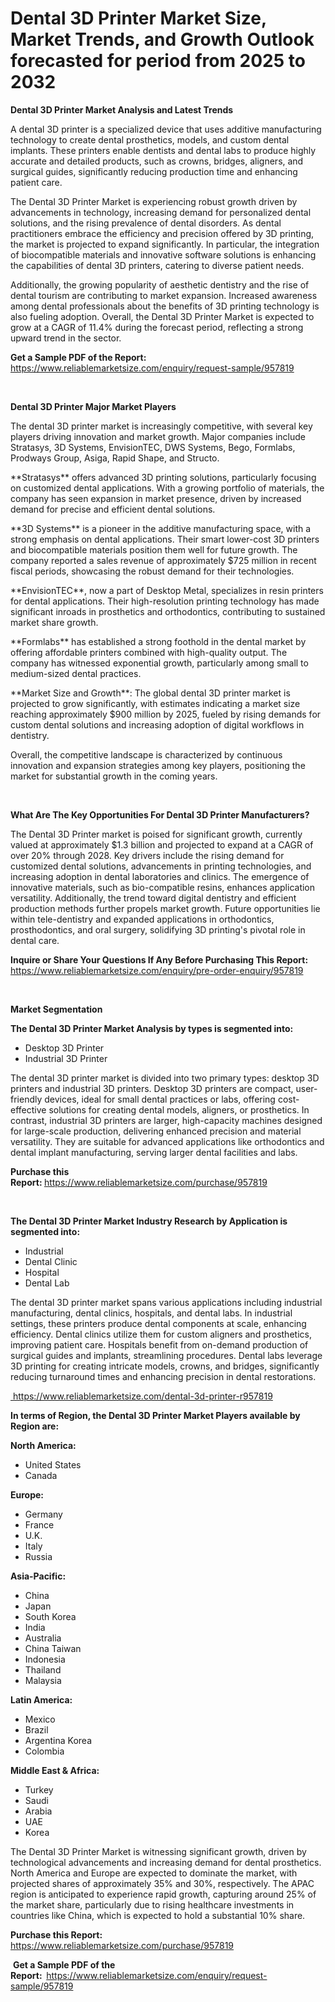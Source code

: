 <p><h1>Dental 3D Printer Market Size, Market Trends, and Growth Outlook forecasted for period from 2025 to 2032</h1></p><p><strong>Dental 3D Printer Market Analysis and Latest Trends</strong></p>
<p><p>A dental 3D printer is a specialized device that uses additive manufacturing technology to create dental prosthetics, models, and custom dental implants. These printers enable dentists and dental labs to produce highly accurate and detailed products, such as crowns, bridges, aligners, and surgical guides, significantly reducing production time and enhancing patient care. </p><p>The Dental 3D Printer Market is experiencing robust growth driven by advancements in technology, increasing demand for personalized dental solutions, and the rising prevalence of dental disorders. As dental practitioners embrace the efficiency and precision offered by 3D printing, the market is projected to expand significantly. In particular, the integration of biocompatible materials and innovative software solutions is enhancing the capabilities of dental 3D printers, catering to diverse patient needs.</p><p>Additionally, the growing popularity of aesthetic dentistry and the rise of dental tourism are contributing to market expansion. Increased awareness among dental professionals about the benefits of 3D printing technology is also fueling adoption. Overall, the Dental 3D Printer Market is expected to grow at a CAGR of 11.4% during the forecast period, reflecting a strong upward trend in the sector.</p></p>
<p><strong>Get a Sample PDF of the Report:&nbsp;</strong> <a href="https://www.reliablemarketsize.com/enquiry/request-sample/957819?utm_campaign=1133&utm_medium=2&utm_source=Github&utm_content=ia&utm_term=13042025&utm_id=dental-3d-printer">https://www.reliablemarketsize.com/enquiry/request-sample/957819</a></p>
<p>&nbsp;</p>
<p><strong>Dental 3D Printer Major Market Players</strong></p>
<p><p>The dental 3D printer market is increasingly competitive, with several key players driving innovation and market growth. Major companies include Stratasys, 3D Systems, EnvisionTEC, DWS Systems, Bego, Formlabs, Prodways Group, Asiga, Rapid Shape, and Structo. </p><p>**Stratasys** offers advanced 3D printing solutions, particularly focusing on customized dental applications. With a growing portfolio of materials, the company has seen expansion in market presence, driven by increased demand for precise and efficient dental solutions. </p><p>**3D Systems** is a pioneer in the additive manufacturing space, with a strong emphasis on dental applications. Their smart lower-cost 3D printers and biocompatible materials position them well for future growth. The company reported a sales revenue of approximately $725 million in recent fiscal periods, showcasing the robust demand for their technologies.</p><p>**EnvisionTEC**, now a part of Desktop Metal, specializes in resin printers for dental applications. Their high-resolution printing technology has made significant inroads in prosthetics and orthodontics, contributing to sustained market share growth. </p><p>**Formlabs** has established a strong foothold in the dental market by offering affordable printers combined with high-quality output. The company has witnessed exponential growth, particularly among small to medium-sized dental practices. </p><p>**Market Size and Growth**: The global dental 3D printer market is projected to grow significantly, with estimates indicating a market size reaching approximately $900 million by 2025, fueled by rising demands for custom dental solutions and increasing adoption of digital workflows in dentistry.</p><p>Overall, the competitive landscape is characterized by continuous innovation and expansion strategies among key players, positioning the market for substantial growth in the coming years.</p></p>
<p>&nbsp;</p>
<p><strong>What Are The Key Opportunities For Dental 3D Printer Manufacturers?</strong></p>
<p><p>The Dental 3D Printer market is poised for significant growth, currently valued at approximately $1.3 billion and projected to expand at a CAGR of over 20% through 2028. Key drivers include the rising demand for customized dental solutions, advancements in printing technologies, and increasing adoption in dental laboratories and clinics. The emergence of innovative materials, such as bio-compatible resins, enhances application versatility. Additionally, the trend toward digital dentistry and efficient production methods further propels market growth. Future opportunities lie within tele-dentistry and expanded applications in orthodontics, prosthodontics, and oral surgery, solidifying 3D printing's pivotal role in dental care.</p></p>
<p><strong>Inquire or Share Your Questions If Any Before Purchasing This Report:</strong> <a href="https://www.reliablemarketsize.com/enquiry/pre-order-enquiry/957819?utm_campaign=1133&utm_medium=2&utm_source=Github&utm_content=ia&utm_term=13042025&utm_id=dental-3d-printer">https://www.reliablemarketsize.com/enquiry/pre-order-enquiry/957819</a></p>
<p>&nbsp;</p>
<p><strong>Market Segmentation</strong></p>
<p><strong>The Dental 3D Printer Market Analysis by types is segmented into:</strong></p>
<p><ul><li>Desktop 3D Printer</li><li>Industrial 3D Printer</li></ul></p>
<p><p>The dental 3D printer market is divided into two primary types: desktop 3D printers and industrial 3D printers. Desktop 3D printers are compact, user-friendly devices, ideal for small dental practices or labs, offering cost-effective solutions for creating dental models, aligners, or prosthetics. In contrast, industrial 3D printers are larger, high-capacity machines designed for large-scale production, delivering enhanced precision and material versatility. They are suitable for advanced applications like orthodontics and dental implant manufacturing, serving larger dental facilities and labs.</p></p>
<p><strong>Purchase this Report:&nbsp;</strong><a href="https://www.reliablemarketsize.com/purchase/957819?utm_campaign=1133&utm_medium=2&utm_source=Github&utm_content=ia&utm_term=13042025&utm_id=dental-3d-printer">https://www.reliablemarketsize.com/purchase/957819</a></p>
<p>&nbsp;</p>
<p><strong>The Dental 3D Printer Market Industry Research by Application is segmented into:</strong></p>
<p><ul><li>Industrial</li><li>Dental Clinic</li><li>Hospital</li><li>Dental Lab</li></ul></p>
<p><p>The dental 3D printer market spans various applications including industrial manufacturing, dental clinics, hospitals, and dental labs. In industrial settings, these printers produce dental components at scale, enhancing efficiency. Dental clinics utilize them for custom aligners and prosthetics, improving patient care. Hospitals benefit from on-demand production of surgical guides and implants, streamlining procedures. Dental labs leverage 3D printing for creating intricate models, crowns, and bridges, significantly reducing turnaround times and enhancing precision in dental restorations.</p></p>
<p><a href="https://www.reliablemarketsize.com/dental-3d-printer-r957819?utm_campaign=1133&utm_medium=2&utm_source=Github&utm_content=ia&utm_term=13042025&utm_id=dental-3d-printer">&nbsp;https://www.reliablemarketsize.com/dental-3d-printer-r957819</a></p>
<p><strong>In terms of Region, the Dental 3D Printer Market Players available by Region are:</strong></p>
<p>
    <p> <strong> North America: </strong>
        <ul>
            <li>United States</li>
            <li>Canada</li>
        </ul>
        </p> 
    <p> <strong> Europe: </strong>
        <ul>
            <li>Germany</li>
            <li>France</li>
            <li>U.K.</li>
            <li>Italy</li>
            <li>Russia</li>
        </ul>
        </p> 
    <p> <strong> Asia-Pacific: </strong>
        <ul>
            <li>China</li>
            <li>Japan</li>
            <li>South Korea</li>
            <li>India</li>
            <li>Australia</li>
            <li>China Taiwan</li>
            <li>Indonesia</li>
            <li>Thailand</li>
            <li>Malaysia</li>
        </ul>
        </p> 
    <p> <strong> Latin America: </strong>
        <ul>
            <li>Mexico</li>
            <li>Brazil</li>
            <li>Argentina Korea</li>
            <li>Colombia</li>
        </ul>
        </p> 
    <p> <strong> Middle East & Africa: </strong>
        <ul>
            <li>Turkey</li>
            <li>Saudi</li>
            <li>Arabia</li>
            <li>UAE</li>
            <li>Korea</li>
        </ul>
    </p>
    </p>
<p><p>The Dental 3D Printer Market is witnessing significant growth, driven by technological advancements and increasing demand for dental prosthetics. North America and Europe are expected to dominate the market, with projected shares of approximately 35% and 30%, respectively. The APAC region is anticipated to experience rapid growth, capturing around 25% of the market share, particularly due to rising healthcare investments in countries like China, which is expected to hold a substantial 10% share.</p></p>
<p><strong>Purchase this Report: </strong><a href="https://www.reliablemarketsize.com/purchase/957819?utm_campaign=1133&utm_medium=2&utm_source=Github&utm_content=ia&utm_term=13042025&utm_id=dental-3d-printer">https://www.reliablemarketsize.com/purchase/957819</a></p>
<p>&nbsp;<strong>Get a Sample PDF of the Report:&nbsp;&nbsp;</strong><a href="https://www.reliablemarketsize.com/enquiry/request-sample/957819?utm_campaign=1133&utm_medium=2&utm_source=Github&utm_content=ia&utm_term=13042025&utm_id=dental-3d-printer">https://www.reliablemarketsize.com/enquiry/request-sample/957819</a></p>
<p><strong></strong></p>
<p><p></p><p></p><p></p></p>